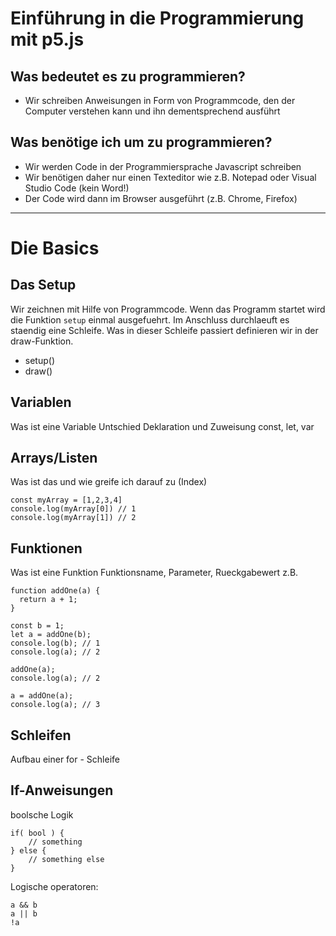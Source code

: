 # Einführung in die Programmierung mit p5.js

## Was bedeutet es zu programmieren?

- Wir schreiben Anweisungen in Form von Programmcode, den der Computer verstehen kann und ihn dementsprechend ausführt

## Was benötige ich um zu programmieren?

- Wir werden Code in der Programmiersprache Javascript schreiben
- Wir benötigen daher nur einen Texteditor wie z.B. Notepad oder Visual Studio Code (kein Word!)
- Der Code wird dann im Browser ausgeführt (z.B. Chrome, Firefox)

---

# Die Basics

## Das Setup

Wir zeichnen mit Hilfe von Programmcode. Wenn das Programm startet wird die Funktion `setup` einmal ausgefuehrt. Im Anschluss durchlaeuft es staendig eine Schleife. Was in dieser Schleife passiert definieren wir in der draw-Funktion.

- setup()
- draw()

## Variablen

Was ist eine Variable
Untschied Deklaration und Zuweisung
const, let, var

## Arrays/Listen

Was ist das und wie greife ich darauf zu (Index)

    const myArray = [1,2,3,4]
    console.log(myArray[0]) // 1
    console.log(myArray[1]) // 2

## Funktionen

Was ist eine Funktion
Funktionsname, Parameter, Rueckgabewert
z.B.

    function addOne(a) {
      return a + 1;
    }

    const b = 1;
    let a = addOne(b);
    console.log(b); // 1
    console.log(a); // 2

    addOne(a);
    console.log(a); // 2

    a = addOne(a);
    console.log(a); // 3

## Schleifen

Aufbau einer for - Schleife

## If-Anweisungen

boolsche Logik

    if( bool ) {
        // something
    } else {
        // something else
    }

Logische operatoren:

    a && b
    a || b
    !a
